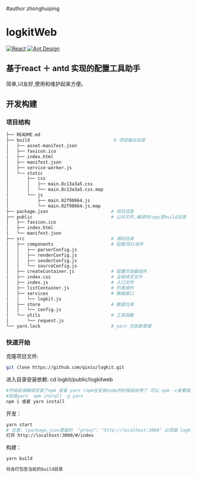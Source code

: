 #author zhonghuiping

# logkitWeb

[![React](https://img.shields.io/badge/react-^15.6.1-brightgreen.svg?style=flat-square)](https://github.com/facebook/react)
[![Ant Design](https://img.shields.io/badge/ant--design-^2.9.0-yellowgreen.svg?style=flat-square)](https://github.com/ant-design/ant-design)


## 基于react ＋ antd 实现的配置工具助手

   简单,UI友好,使用和维护起来方便。

## 开发构建

### 项目结构

```bash
├── README.md
├── build                                # 项目输出目录
│   ├── asset-manifest.json
│   ├── favicon.ico
│   ├── index.html
│   ├── manifest.json
│   ├── service-worker.js
│   └── static
│       ├── css
│       │   ├── main.8c13a3a5.css
│       │   └── main.8c13a3a5.css.map
│       └── js
│           ├── main.82f98664.js
│           └── main.82f98664.js.map
├── package.json                        # 项目信息
├── public                              # 公共文件,编译时copy至build目录
│   ├── favicon.ico
│   ├── index.html
│   └── manifest.json
├── src                                 # 源码目录
│   ├── components                      # 配置页UI组件
│   │   ├── parserConfig.js
│   │   ├── renderConfig.js
│   │   ├── senderConfig.js
│   │   └── sourceConfig.js
│   ├── createContainer.js              # 配置页容器组件
│   ├── index.css                       # 全局样式文件
│   ├── index.js                        # 入口文件
│   ├── listContainer.js                # 列表组件
│   ├── services                        # 数据接口
│   │   └── logkit.js
│   ├── store                           # 数据仓库
│   │   └── config.js
│   └── utils                           # 工具函数
│       └── request.js
└── yarn.lock                           # yarn 包依赖管理
```

### 快速开始

克隆项目文件:

```bash
git clone https://github.com/qiniu/logkit.git
```

进入目录安装依赖:
cd logkit/public/logkitweb

```bash
#开始前请确保安装了npm 或者 yarn (npm在安装node的时候就自带了 可以 npm -v查看版本信息)
#安装yarn  npm install -g yarn
npm i 或者 yarn install
```

开发：

```bash
yarn start
# 注意: (package.json里面的  "proxy": "http://localhost:3000" 必须跟 logkit.conf里面的bind_host的端口相同)
打开 http://localhost:3000/#/index
```

构建：

```bash
yarn build

将会打包至当前的build目录

